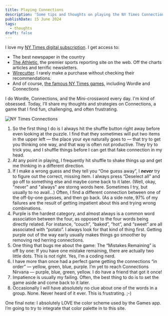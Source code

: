 ```yaml
---
title: Playing Connections
description: 'Some tips and thoughts on playing the NY Times Connections game'
publishDate: 15 June 2024
tags:
  - thoughts
draft: false
---
```


I love my [NY Times digital subscription](https://www.nytimes.com/). I get access to:

- The best newspaper in the country
- [The Athletic](https://theathletic.com/), the premier sports reporting site on the web. Off the charts articles and terrific newsletters.
- [Wirecutter](https://www.nytimes.com/wirecutter/). I rarely make a purchase without checking their recommendations.
- And of course, [the famous NY Times games](https://www.nytimes.com/crosswords), including Wordle and Connections

I do Wordle, Connections, and the Mini-crossword every day. I'm kind of obsessed. Today, I’ll share my thoughts and strategies on Connections, a game that I find fun, challenging, and often frustrating.

![NY Times Connections](@assets/Connections.jpg)

1. So the first thing I do is I always hit the shuffle button right away before even looking at the puzzle. I find that they sometimes will put two items in the upper left — the place your eye naturally goes to — that try to get you thinking one way, and that way is often not productive. They try to trick you, and I shuffle things before I can get that fake connection in my head.
2. At any point in playing, I frequently hit shuffle to shake things up and get me thinking in a different direction.
3. If I make a wrong guess and they tell you “One guess away”, I **_never_** try to figure out the correct, missing item. I always press “Deselect all” and go off to something else and maybe come back to it later. (Well, okay, "never" and "always" are storng words here. Sometimes I try, but usually to no avail...) Often, I find a different connection between one of the off-by-one guesses, and then go back. (As a side note, 97% of my failures are the result of getting impatient about this and trying wrong combinations.
4. Purple is the hardest category, and almost always is a common word association between the four, as opposed to the four words being directly related. For instance, “couch”, “baked”, “hot”, and “sweet” are all associated with “potato”. I always look for that kind of thing first. Getting purple out of the way early usually makes things go smoother by removing red herring connections.
5. One thing that bugs me about the game: The “Mistakes Remaining” is off by one: If you have one mistake remaining, there are actually two little dots. This is not right. Yes, I’m a coding nerd.
6. I have more than once had a perfect game getting the connections “in order” — yellow, green, blue, purple. I’m yet to reach Connections Nirvana — purple, blue, green, yellow. I do have a friend that got it once!
7. Impatience is usually my failing. Often, the best thing to do is to set the game aside and come back to it later.
8. Occasionally I will have absolutely no clue about one of the words in a group. None. Never heard of it ever. This is frustrating. ;-)

One final note: I absolutely LOVE the color scheme used by the Games app. I’m going to try to integrate that color palette in to this site.
